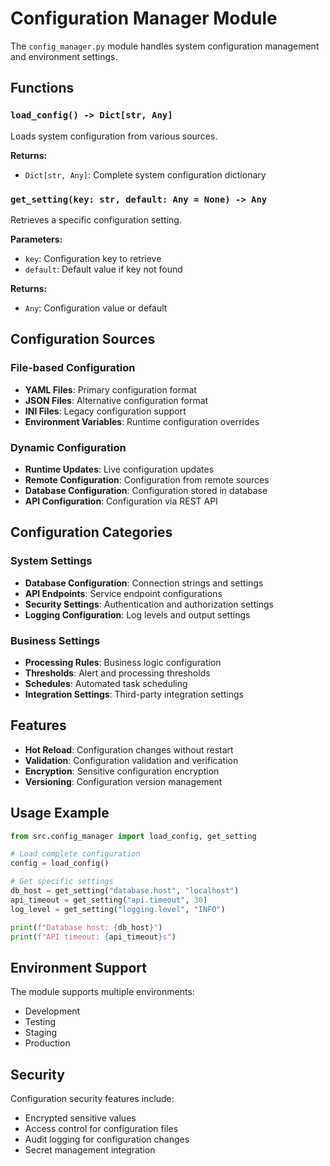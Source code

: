 # Configuration Manager Module

The `config_manager.py` module handles system configuration management and environment settings.

## Functions

### `load_config() -> Dict[str, Any]`

Loads system configuration from various sources.

**Returns:**
- `Dict[str, Any]`: Complete system configuration dictionary

### `get_setting(key: str, default: Any = None) -> Any`

Retrieves a specific configuration setting.

**Parameters:**
- `key`: Configuration key to retrieve
- `default`: Default value if key not found

**Returns:**
- `Any`: Configuration value or default

## Configuration Sources

### File-based Configuration
- **YAML Files**: Primary configuration format
- **JSON Files**: Alternative configuration format
- **INI Files**: Legacy configuration support
- **Environment Variables**: Runtime configuration overrides

### Dynamic Configuration
- **Runtime Updates**: Live configuration updates
- **Remote Configuration**: Configuration from remote sources
- **Database Configuration**: Configuration stored in database
- **API Configuration**: Configuration via REST API

## Configuration Categories

### System Settings
- **Database Configuration**: Connection strings and settings
- **API Endpoints**: Service endpoint configurations
- **Security Settings**: Authentication and authorization settings
- **Logging Configuration**: Log levels and output settings

### Business Settings
- **Processing Rules**: Business logic configuration
- **Thresholds**: Alert and processing thresholds
- **Schedules**: Automated task scheduling
- **Integration Settings**: Third-party integration settings

## Features

- **Hot Reload**: Configuration changes without restart
- **Validation**: Configuration validation and verification
- **Encryption**: Sensitive configuration encryption
- **Versioning**: Configuration version management

## Usage Example

```python
from src.config_manager import load_config, get_setting

# Load complete configuration
config = load_config()

# Get specific settings
db_host = get_setting("database.host", "localhost")
api_timeout = get_setting("api.timeout", 30)
log_level = get_setting("logging.level", "INFO")

print(f"Database host: {db_host}")
print(f"API timeout: {api_timeout}s")
```

## Environment Support

The module supports multiple environments:
- Development
- Testing
- Staging
- Production

## Security

Configuration security features include:
- Encrypted sensitive values
- Access control for configuration files
- Audit logging for configuration changes
- Secret management integration

